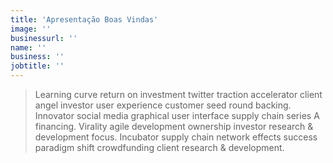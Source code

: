 ```yaml
---
title: 'Apresentação Boas Vindas'
image: ''
businessurl: ''
name: ''
business: ''
jobtitle: ''
---
```


> Learning curve return on investment twitter traction accelerator client angel investor user experience customer seed round backing. Innovator social media graphical user interface supply chain series A financing. Virality agile development ownership investor research & development focus. Incubator supply chain network effects success paradigm shift crowdfunding client research & development.
